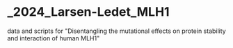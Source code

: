 # _2024_Larsen-Ledet_MLH1
data and scripts for "Disentangling the mutational effects on protein stability and interaction of human MLH1"
